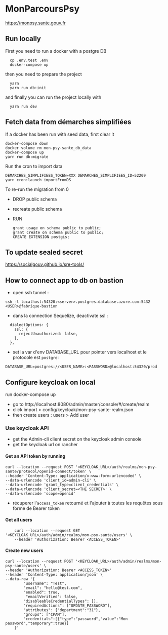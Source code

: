 # MonParcoursPsy

https://monpsy.sante.gouv.fr

## Run locally

First you need to run a docker with a postgre DB

```
  cp .env.test .env
  docker-compose up
```

then you need to prepare the project

```
  yarn
  yarn run db:init
```

and finally you can run the project locally with

```
  yarn run dev
```

## Fetch data from démarches simplifiées

If a docker has been run with seed data, first clear it

```
docker-compose down
docker volume rm mon-psy-sante_db_data
docker-compose up
yarn run db:migrate

```

Run the cron to import data

```
DEMARCHES_SIMPLIFIEES_TOKEN=XXX DEMARCHES_SIMPLIFIEES_ID=52209
yarn cron:launch importFromDS
```

To re-run the migration from 0

- DROP public schema
- recreate public schema
- RUN

      grant usage on schema public to public;
      grant create on schema public to public;
      CREATE EXTENSION postgis;

## To update sealed secret

https://socialgouv.github.io/sre-tools/

## How to connect app to db on bastion

- open ssh tunnel :

```
ssh -l localhost:54320:<server>.postgres.database.azure.com:5432 <USER>@fabrique-bastion
```

- dans la connection Sequelize, deactivate ssl :

```
  dialectOptions: {
    ssl: {
      rejectUnauthorized: false,
    },
  },
```

- set la var d'env DATABASE_URL pour pointer vers localhost et le protocole est `postgre`:

```
DATABASE_URL=postgres://<USER_NAME>:<PASSWORD>@localhost:54320/prod
```

## Configure keycloak on local

run
docker-compose up

- go to http://localhost:8080/admin/master/console/#/create/realm
- click import > config/keycloak/mon-psy-sante-realm.json
- then create users : users > Add user

### Use keycloak API

- get the Admin-cli client secret on the keycloak admin console
- get the keycloak url on rancher

#### Get an API token by running

```
curl --location --request POST '<KEYCLOAK_URL>/auth/realms/mon-psy-sante/protocol/openid-connect/token' \
--header 'Content-Type: application/x-www-form-urlencoded' \
--data-urlencode 'client_id=admin-cli' \
--data-urlencode 'grant_type=client_credentials' \
--data-urlencode 'client_secret=<THE SECRET>' \
--data-urlencode 'scope=openid'
```

- récuperer l'`access_token` retourné et l'ajouter à toutes les requêtes sous forme de Bearer token

#### Get all users

```
    curl --location --request GET '<KEYCLOAK_URL>/auth/admin/realms/mon-psy-sante/users' \
    --header 'Authorization: Bearer <ACCESS_TOKEN>'
```

#### Create new users

```
curl --location --request POST '<KEYCLOAK_URL>/auth/admin/realms/mon-psy-sante/users' \
--header 'Authorization: Bearer <ACCESS_TOKEN>'
--header 'Content-Type: application/json' \
--data-raw '{
        "username": "Test",
        "email": "hello@test.com",
        "enabled": true,
         "emailVerified": false,
        "disableableCredentialTypes": [],
        "requiredActions": ["UPDATE_PASSWORD"],
        "attributes": {"department":"31"},
        "groups": ["CPAM"],
        "credentials":[{"type":"password","value":"Mon password","temporary":true}]
    }'
```
